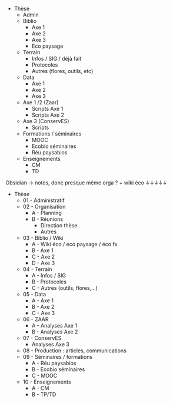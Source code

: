 
- Thèse
	- Admin
	- Biblio
		- Axe 1
		- Axe 2
		- Axe 3
		- Eco paysage
	- Terrain
		- Infos / SIG / déjà fait
		- Protocoles
		- Autres (flores, outils, etc)
	- Data
		- Axe 1
		- Axe 2
		- Axe 3
	- Axe 1 /2 (Zaar)
		- Scripts Axe 1
		- Scripts Axe 2
	- Axe 3 (ConservES)
		- Scripts
	- Formations / séminaires
		- MOOC
		- Ecobio séminaires 
		- Réu paysabios
	- Enseignements
		- CM
		- TD

Obsidian → notes, donc presque même orga ? + wiki éco ↓↓↓↓↓

- Thèse
	- 01 - Administratif
	- 02 - Organisation 
		- A - Planning
		- B - Réunions
			- Direction thèse
			- Autres
	- 03 - Biblio / Wiki
		- A - Wiki éco / éco paysage / éco fx
		- B - Axe 1
		- C - Axe 2
		- D - Axe 3
	- 04 - Terrain
		- A - Infos / SIG
		- B - Protocoles
		- C - Autres (outils, flores,...)
	- 05 - Data
		- A - Axe 1
		- B - Axe 2
		- C - Axe 3
	- 06 - ZAAR
		- A - Analyses Axe 1
		- B - Analyses Axe 2
	- 07 - ConservES
		- Analyses Axe 3
	- 08 - Production : articles, communications
	- 09 - Séminaires / formations
		- A - Réu paysabios
		- B - Ecobio séminaires
		- C - MOOC
	- 10 - Enseignements
		- A - CM
		- B - TP/TD

